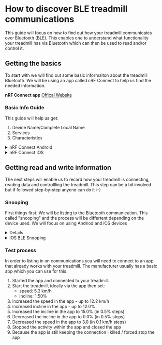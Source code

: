 # How to discover BLE treadmill communications
This guide will focus on how to find out how your treadmill communicates over Bluetooth (BLE). This enables one to understand what functionality your treadmill has via Bluetooth which can then be used to read and/or control it.

## Getting the basics
To start with we will find out some basic informaiton about the treadmill Bluetooth. We will be using an app called nRF Connect to help us find the needed information.

**nRF Connect app**
<a href="https://www.nordicsemi.com/Products/Development-tools/nrf-connect-for-mobile">Offical Website<a/> 

### Basic Info Guide
This guide will help us get:
1. Device Name/Complete Local Name
2. Services
3. Characteristics
<details>
  
  <summary>nRF Connect Android</summary>
  
  1. Install the nRF Connect app <br>
  Note: make sure the treadmill is not connected to any devices or apps.<br>
  2. Click `SCAN`. This will scan all the available Bluetooth devices.<br>
  You should now see your treadmill listed in the device list under the `SCANNER` tab.<br>
  3. Click on the device name. Will will expand and provide some more information. You are looking for the following:<br>
  <strong>Complete Local Name<br>
    Service Data<br></strong>
  Take a screen shot of this information.<br>
  Next we will find the Characteristics. <br>
  4. Click the `CONNECT` next to your device name.<br>
  You will now be connected to the treadmill via Bluetooth.<br>
  5. Make sure you are on the the `CLIENT` tab at the top.<br>
  6. You will see a number of headings. Open each heading and take note of any containing the word `Characteristics`. <br>
  Take a screen shot of this information.<br>
    
</details>

<details>
  
  <summary>nRF Connect iOS</summary>
  1. Coming Soon
  
</details>

## Getting read and write information
The next steps will enable us to record how your treadmill is connecting, reading data and controllling the treadmill. This step can be a bit involved but if followed step-by-step anyone can do it :-)

### Snooping
First things first. We will be listing to the Bluetooth communication. This called "snooping" and the process will be differtent depending on the device used. We will focus on using Andriod and iOS devices

<details>
  <summary>Android BLE Snooping</summary>
  
1.  Enable developer mode.<br>
Each manufacturer has their own steps to enable this but a quick Google will get you there.<br>
e.g. <a href="https://www.google.com/search?q=samsung+s22+enable+developer+mode">Google Search Example</a><br>
2.  Go to Settings<br>
3.  Go into developer options<br>
4.  Enable the option Enable Bluetooth HCI snoop log<br>
5.  Restart your phone<br>
6.  Next record a predefined communicaiton steps with the treadmill
<a href="https://github.com/AdvancedBLE/Discovering_BLE_Treadmills/blob/main/README.md#test-process">(test process).</a> <br>
7.  Disable the option Enable Bluetooth HCI snoop log<br>
8.  In Developer Options: Bug report->Full report<br>
9.  Once completed a notification will appear at the top of the device. Click on it, share it via e.g. Discord. <br>
10. This zip file will contain the entire report. In the zip file look for the folder called **FS/Data/Log/bt**. This is the folder contains the raw Bluetooth communication.<br>
  
</details>
  
<details>
<summary>iOS BLE Snooping</summary>
  
1.  Coming Soon
Resources - https://www.bluetooth.com/blog/a-new-way-to-debug-iosbluetooth-applications/
  
</details>

### Test process
In order to listing in on communications you will need to connect to an app that already works with your treadmill. The manufacturer usually has a basic app which you can use for this.

1.  Started the app and connected to your treadmill.
2.  Start the treadmill, ideally via the app then set:
    - speed: 5.3 km/h
    - incline: 1.50%
3.  Increased the speed in the app - up to 12.2 km/h
4.  Increased incline in the app - up to 12.0%
5.  Increased the incline in the app to 15.0% (in 0.5% steps)
6.  Decreased the incline in the app to 0.0% (in 0.5% steps)
7.  Decreased the speed in the app to 3.0 (in 0.1 km/h steps)
8.  Stopped the activity within the app and closed the app
9.  Because the app is still keeping the connection I killed / forced stop the app
